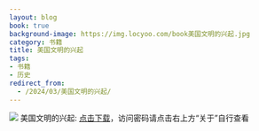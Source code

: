 ```yaml
---
layout: blog
book: true
background-image: https://img.locyoo.com/book美国文明的兴起.jpg
category: 书籍
title: 美国文明的兴起
tags:
- 书籍
- 历史
redirect_from:
  - /2024/03/美国文明的兴起/
---
```

![](https://img.locyoo.com/book美国文明的兴起.jpg)
美国文明的兴起: <a name = "ref1" href="https://url18.ctfile.com/f/50983618-1051396804-0f7558?p=3619">点击下载</a>，访问密码请点击右上方“关于”自行查看